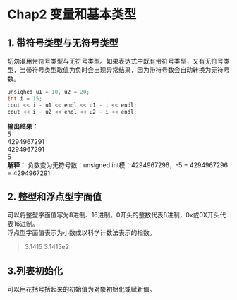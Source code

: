 # Chap2 变量和基本类型
## 1. 带符号类型与无符号类型
切勿混用带符号类型与无符号类型。如果表达式中既有带符号类型，又有无符号类型，当带符号类型取值为负时会出现异常结果，因为带符号数会自动转换为无符号数。
```C++
unsighed u1 = 10, u2 = 20;
int i = 15;
cout << i - u1 << endl << u1 - i << endl;
cout << i - u2 << endl << u2 - i << endl;
```
**输出结果：**  
5  
4294967291  
4294967291  
5  
**解释：** 负数变为无符号数：unsigned int模：4294967296，-5 + 4294967296 = 4294967291
## 2. 整型和浮点型字面值
可以将整型字面值写为8进制、16进制。0开头的整数代表8进制，0x或0X开头代表16进制。  
浮点型字面值表示为小数或以科学计数法表示的指数。
> 3.1415 3.1415e2
## 3.列表初始化
可以用花括号括起来的初始值为对象初始化或赋新值。
